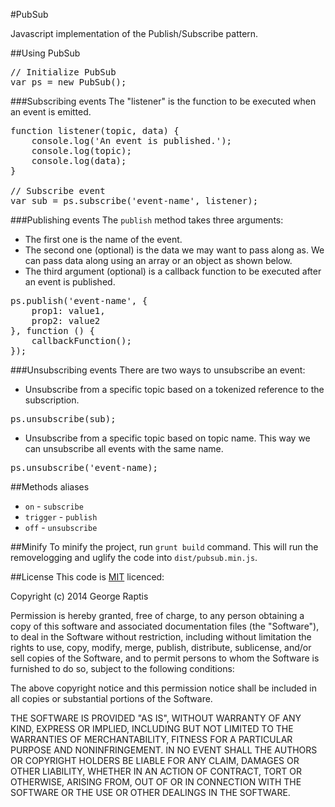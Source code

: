 #PubSub

Javascript implementation of the Publish/Subscribe pattern.

##Using PubSub

<pre>
// Initialize PubSub
var ps = new PubSub();
</pre>

###Subscribing events
The "listener" is the function to be executed when an event is emitted.
<pre>
function listener(topic, data) {
    console.log('An event is published.');
    console.log(topic);
    console.log(data);
}

// Subscribe event
var sub = ps.subscribe('event-name', listener);
</pre>

###Publishing events
The <code>publish</code> method takes three arguments:

- The first one is the name of the event.
- The second one (optional) is the data we may want to pass along as. We can pass data along using an array or an object as shown below.
- The third argument (optional) is a callback function to be executed after an event is published.
<pre>
ps.publish('event-name', {
    prop1: value1,
    prop2: value2
}, function () {
    callbackFunction();
});
</pre>

###Unsubscribing events
There are two ways to unsubscribe an event:

- Unsubscribe from a specific topic based on a tokenized reference to the subscription.
<pre>ps.unsubscribe(sub);</pre>
- Unsubscribe from a specific topic based on topic name. This way we can unsubscribe all events with the same name.
<pre>ps.unsubscribe('event-name);</pre>

##Methods aliases
- <code>on</code> - <code>subscribe</code>
- <code>trigger</code> - <code>publish</code>
- <code>off</code> - <code>unsubscribe</code>

##Minify
To minify the project, run <code>grunt build</code> command. This will run the removelogging and uglify the code into <code>dist/pubsub.min.js</code>.

##License
This code is [MIT](http://opensource.org/licenses/mit-license.php) licenced:

Copyright (c) 2014 George Raptis

Permission is hereby granted, free of charge, to any person obtaining a copy of this software and associated documentation files (the "Software"), to deal in the Software without restriction, including without limitation the rights to use, copy, modify, merge, publish, distribute, sublicense, and/or sell copies of the Software, and to permit persons to whom the Software is furnished to do so, subject to the following conditions:

The above copyright notice and this permission notice shall be included in all copies or substantial portions of the Software.

THE SOFTWARE IS PROVIDED "AS IS", WITHOUT WARRANTY OF ANY KIND, EXPRESS OR IMPLIED, INCLUDING BUT NOT LIMITED TO THE WARRANTIES OF MERCHANTABILITY, FITNESS FOR A PARTICULAR PURPOSE AND NONINFRINGEMENT. IN NO EVENT SHALL THE AUTHORS OR COPYRIGHT HOLDERS BE LIABLE FOR ANY CLAIM, DAMAGES OR OTHER LIABILITY, WHETHER IN AN ACTION OF CONTRACT, TORT OR OTHERWISE, ARISING FROM, OUT OF OR IN CONNECTION WITH THE SOFTWARE OR THE USE OR OTHER DEALINGS IN THE SOFTWARE.